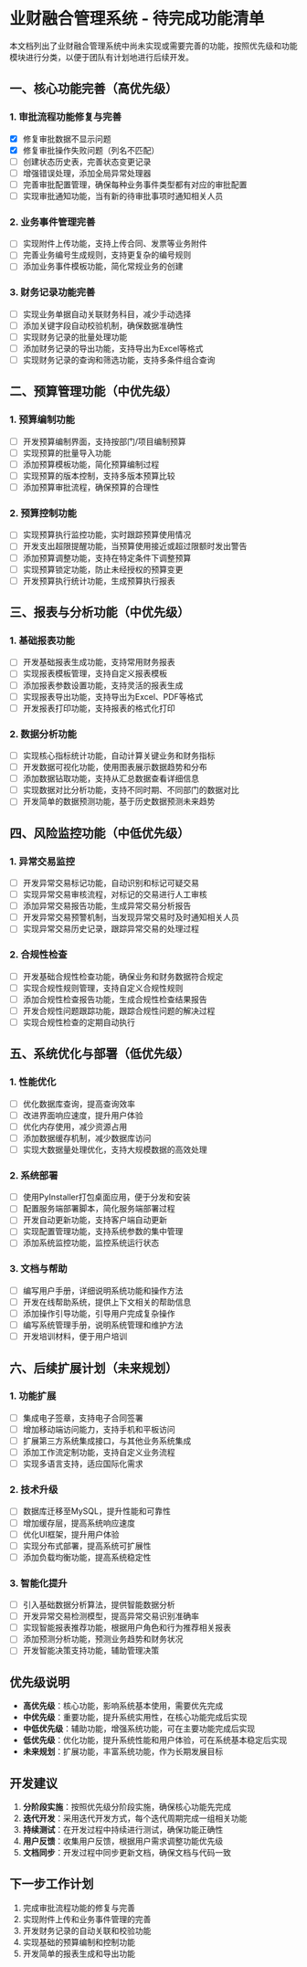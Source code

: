 # 业财融合管理系统 - 待完成功能清单

本文档列出了业财融合管理系统中尚未实现或需要完善的功能，按照优先级和功能模块进行分类，以便于团队有计划地进行后续开发。

## 一、核心功能完善（高优先级）

### 1. 审批流程功能修复与完善

- [X]  修复审批数据不显示问题
- [X]  修复审批操作失败问题（列名不匹配）
- [ ]  创建状态历史表，完善状态变更记录
- [ ]  增强错误处理，添加全局异常处理器
- [ ]  完善审批配置管理，确保每种业务事件类型都有对应的审批配置
- [ ]  实现审批通知功能，当有新的待审批事项时通知相关人员

### 2. 业务事件管理完善

- [ ]  实现附件上传功能，支持上传合同、发票等业务附件
- [ ]  完善业务编号生成规则，支持更复杂的编号规则
- [ ]  添加业务事件模板功能，简化常规业务的创建

### 3. 财务记录功能完善

- [ ]  实现业务单据自动关联财务科目，减少手动选择
- [ ]  添加关键字段自动校验机制，确保数据准确性
- [ ]  实现财务记录的批量处理功能
- [ ]  添加财务记录的导出功能，支持导出为Excel等格式
- [ ]  实现财务记录的查询和筛选功能，支持多条件组合查询

## 二、预算管理功能（中优先级）

### 1. 预算编制功能

- [ ]  开发预算编制界面，支持按部门/项目编制预算
- [ ]  实现预算的批量导入功能
- [ ]  添加预算模板功能，简化预算编制过程
- [ ]  实现预算的版本控制，支持多版本预算比较
- [ ]  添加预算审批流程，确保预算的合理性

### 2. 预算控制功能

- [ ]  实现预算执行监控功能，实时跟踪预算使用情况
- [ ]  开发支出超限提醒功能，当预算使用接近或超过限额时发出警告
- [ ]  添加预算调整功能，支持在特定条件下调整预算
- [ ]  实现预算锁定功能，防止未经授权的预算变更
- [ ]  开发预算执行统计功能，生成预算执行报表

## 三、报表与分析功能（中优先级）

### 1. 基础报表功能

- [ ]  开发基础报表生成功能，支持常用财务报表
- [ ]  实现报表模板管理，支持自定义报表模板
- [ ]  添加报表参数设置功能，支持灵活的报表生成
- [ ]  实现报表导出功能，支持导出为Excel、PDF等格式
- [ ]  开发报表打印功能，支持报表的格式化打印

### 2. 数据分析功能

- [ ]  实现核心指标统计功能，自动计算关键业务和财务指标
- [ ]  开发数据可视化功能，使用图表展示数据趋势和分布
- [ ]  添加数据钻取功能，支持从汇总数据查看详细信息
- [ ]  实现数据对比分析功能，支持不同时期、不同部门的数据对比
- [ ]  开发简单的数据预测功能，基于历史数据预测未来趋势

## 四、风险监控功能（中低优先级）

### 1. 异常交易监控

- [ ]  开发异常交易标记功能，自动识别和标记可疑交易
- [ ]  实现异常交易审核流程，对标记的交易进行人工审核
- [ ]  添加异常交易报告功能，生成异常交易分析报告
- [ ]  开发异常交易预警机制，当发现异常交易时及时通知相关人员
- [ ]  实现异常交易历史记录，跟踪异常交易的处理过程

### 2. 合规性检查

- [ ]  开发基础合规性检查功能，确保业务和财务数据符合规定
- [ ]  实现合规性规则管理，支持自定义合规性规则
- [ ]  添加合规性检查报告功能，生成合规性检查结果报告
- [ ]  开发合规性问题跟踪功能，跟踪合规性问题的解决过程
- [ ]  实现合规性检查的定期自动执行

## 五、系统优化与部署（低优先级）

### 1. 性能优化

- [ ]  优化数据库查询，提高查询效率
- [ ]  改进界面响应速度，提升用户体验
- [ ]  优化内存使用，减少资源占用
- [ ]  添加数据缓存机制，减少数据库访问
- [ ]  实现大数据量处理优化，支持大规模数据的高效处理

### 2. 系统部署

- [ ]  使用PyInstaller打包桌面应用，便于分发和安装
- [ ]  配置服务端部署脚本，简化服务端部署过程
- [ ]  开发自动更新功能，支持客户端自动更新
- [ ]  实现配置管理功能，支持系统参数的集中管理
- [ ]  添加系统监控功能，监控系统运行状态

### 3. 文档与帮助

- [ ]  编写用户手册，详细说明系统功能和操作方法
- [ ]  开发在线帮助系统，提供上下文相关的帮助信息
- [ ]  添加操作引导功能，引导用户完成复杂操作
- [ ]  编写系统管理手册，说明系统管理和维护方法
- [ ]  开发培训材料，便于用户培训

## 六、后续扩展计划（未来规划）

### 1. 功能扩展

- [ ]  集成电子签章，支持电子合同签署
- [ ]  增加移动端访问能力，支持手机和平板访问
- [ ]  扩展第三方系统集成接口，与其他业务系统集成
- [ ]  添加工作流定制功能，支持自定义业务流程
- [ ]  实现多语言支持，适应国际化需求

### 2. 技术升级

- [ ]  数据库迁移至MySQL，提升性能和可靠性
- [ ]  增加缓存层，提高系统响应速度
- [ ]  优化UI框架，提升用户体验
- [ ]  实现分布式部署，提高系统可扩展性
- [ ]  添加负载均衡功能，提高系统稳定性

### 3. 智能化提升

- [ ]  引入基础数据分析算法，提供智能数据分析
- [ ]  开发异常交易检测模型，提高异常交易识别准确率
- [ ]  实现智能报表推荐功能，根据用户角色和行为推荐相关报表
- [ ]  添加预测分析功能，预测业务趋势和财务状况
- [ ]  开发智能决策支持功能，辅助管理决策

## 优先级说明

- **高优先级**：核心功能，影响系统基本使用，需要优先完成
- **中优先级**：重要功能，提升系统实用性，在核心功能完成后实现
- **中低优先级**：辅助功能，增强系统功能，可在主要功能完成后实现
- **低优先级**：优化功能，提升系统性能和用户体验，可在系统基本稳定后实现
- **未来规划**：扩展功能，丰富系统功能，作为长期发展目标

## 开发建议

1. **分阶段实施**：按照优先级分阶段实施，确保核心功能先完成
2. **迭代开发**：采用迭代开发方式，每个迭代周期完成一组相关功能
3. **持续测试**：在开发过程中持续进行测试，确保功能正确性
4. **用户反馈**：收集用户反馈，根据用户需求调整功能优先级
5. **文档同步**：开发过程中同步更新文档，确保文档与代码一致

## 下一步工作计划

1. 完成审批流程功能的修复与完善
2. 实现附件上传和业务事件管理的完善
3. 开发财务记录的自动关联和校验功能
4. 实现基础的预算编制和控制功能
5. 开发简单的报表生成和导出功能
